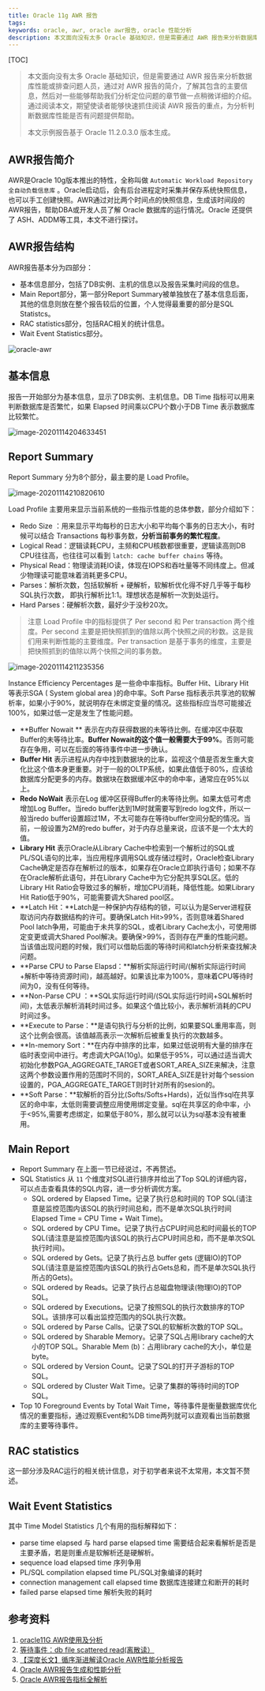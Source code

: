 ```yaml
---
title: Oracle 11g AWR 报告
tags:
keywords: oracle, awr, oracle awr报告, oracle 性能分析
description: 本文面向没有太多 Oracle 基础知识，但是需要通过 AWR 报告来分析数据库性能或排查问题人员，通过对 AWR 报告的简介，了解其包含的主要信息，然后对一些能够帮助我们分析定位问题的章节做一点稍微详细的介绍。
---
```


[TOC]

> 本文面向没有太多 Oracle 基础知识，但是需要通过 AWR 报告来分析数据库性能或排查问题人员，通过对 AWR 报告的简介，了解其包含的主要信息，然后对一些能够帮助我们分析定位问题的章节做一点稍微详细的介绍。通过阅读本文，期望使读者能够快速抓住阅读 AWR 报告的重点，为分析判断数据库性能是否有问题提供帮助。
>
> 本文示例报告基于 Oracle 11.2.0.3.0 版本生成。

## AWR报告简介

AWR是Oracle 10g版本推出的特性，全称叫做 `Automatic Workload Repository 全自动负载信息库` 。Oracle启动后，会有后台进程定时采集并保存系统快照信息，也可以手工创建快照。AWR通过对比两个时间点的快照信息，生成该时间段的AWR报告，帮助DBA或开发人员了解 Oracle 数据库的运行情况。Oracle 还提供了 ASH、ADDM等工具，本文不进行探讨。

## AWR报告结构

AWR报告基本分为四部分：

* 基本信息部分，包括了DB实例、主机的信息以及报告采集时间段的信息。
* Main Report部分，第一部分Report Summary被单独放在了基本信息后面，其他的信息则放在整个报告较后的位置，个人觉得最重要的部分是SQL Statistcs。
* RAC statistics部分，包括RAC相关的统计信息。
* Wait Event Statistics部分。

![oracle-awr](20201001-quick-view-of-oracle-awr-report/oracle-awr.png)

## 基本信息

报告一开始部分为基本信息，显示了DB实例、主机信息。DB Time 指标可以用来判断数据库是否繁忙，如果 Elapsed 时间乘以CPU个数小于DB Time 表示数据库比较繁忙。

![image-20201114204633451](20201001-quick-view-of-oracle-awr-report/image-20201114204633451.png)

## Report Summary

Report Summary 分为8个部分，最主要的是 Load Profile。

![image-20201114210820610](20201001-quick-view-of-oracle-awr-report/image-20201114210820610.png)

Load Profile 主要用来显示当前系统的一些指示性能的总体参数，部分介绍如下：

* Redo Size ：用来显示平均每秒的日志大小和平均每个事务的日志大小，有时候可以结合 Transactions 每秒事务数，**分析当前事务的繁忙程度**。
* Logical Read：逻辑读耗CPU，主频和CPU核数都很重要，逻辑读高则DB CPU往往高，也往往可以看到 `latch: cache buffer chains` 等待。
* Physical Read：物理读消耗IO读，体现在IOPS和吞吐量等不同纬度上。但减少物理读可能意味着消耗更多CPU。
* Parses：解析次数，包括软解析 + 硬解析，软解析优化得不好几乎等于每秒SQL执行次数， 即执行解析比1:1。理想状态是解析一次到处运行。
* Hard Parses：硬解析次数，最好少于没秒20次。

> 注意 Load Profile 中的指标提供了 Per second 和 Per transaction 两个维度。Per second 主要是把快照抓到的值除以两个快照之间的秒数。这是我们用来判断性能的主要维度。Per transaction 是基于事务的维度，主要是把快照抓到的值除以两个快照之间的事务数。

![image-20201114211235356](20201001-quick-view-of-oracle-awr-report/image-20201114211235356.png)

Instance Efficiency Percentages 是一些命中率指标。Buffer Hit、Library Hit 等表示SGA ( System global area )的命中率。Soft Parse 指标表示共享池的软解析率，如果小于90%，就说明存在未绑定变量的情况。这些指标应当尽可能接近100%，如果过低一定是发生了性能问题。

* **Buffer Nowait ** 表示在内存获得数据的未等待比例。在缓冲区中获取Buffer的未等待比率。**Buffer Nowait的这个值一般需要大于99%**。否则可能存在争用，可以在后面的等待事件中进一步确认。
* **Buffer Hit** 表示进程从内存中找到数据块的比率，监视这个值是否发生重大变化比这个值本身更重要。对于一般的OLTP系统，如果此值低于80%，应该给数据库分配更多的内存。数据块在数据缓冲区中的命中率，通常应在95%以上。
* **Redo NoWait** 表示在Log 缓冲区获得Buffer的未等待比例。如果太低可考虑增加Log Buffer。当redo buffer达到1M时就需要写到redo log文件，所以一般当redo buffer设置超过1M，不太可能存在等待buffer空间分配的情况。当前，一般设置为2M的redo buffer，对于内存总量来说，应该不是一个太大的值。
* **Library Hit** 表示Oracle从Library Cache中检索到一个解析过的SQL或PL/SQL语句的比率，当应用程序调用SQL或存储过程时，Oracle检查Library Cache确定是否存在解析过的版本，如果存在Oracle立即执行语句；如果不存在Oracle解析此语句，并在Library Cache中为它分配共享SQL区。低的Library Hit Ratio会导致过多的解析，增加CPU消耗，降低性能。如果Library Hit Ratio低于90%，可能需要调大Shared pool区。
* **Latch Hit：**Latch是一种保护内存结构的锁，可以认为是Server进程获取访问内存数据结构的许可。要确保Latch Hit>99%，否则意味着Shared Pool latch争用，可能由于未共享的SQL，或者Library Cache太小，可使用绑定变更或调大Shared Pool解决。要确保>99%，否则存在严重的性能问题。当该值出现问题的时候，我们可以借助后面的等待时间和latch分析来查找解决问题。
* **Parse CPU to Parse Elapsd：**解析实际运行时间/(解析实际运行时间+解析中等待资源时间)，越高越好。如果该比率为100%，意味着CPU等待时间为0，没有任何等待。
* **Non-Parse CPU ：**SQL实际运行时间/(SQL实际运行时间+SQL解析时间)，太低表示解析消耗时间过多。如果这个值比较小，表示解析消耗的CPU时间过多。
* **Execute to Parse：**是语句执行与分析的比例，如果要SQL重用率高，则这个比例会很高。该值越高表示一次解析后被重复执行的次数越多。
* **In-memory Sort：**在内存中排序的比率，如果过低说明有大量的排序在临时表空间中进行。考虑调大PGA(10g)。如果低于95%，可以通过适当调大初始化参数PGA_AGGREGATE_TARGET或者SORT_AREA_SIZE来解决，注意这两个参数设置作用的范围时不同的，SORT_AREA_SIZE是针对每个session设置的，PGA_AGGREGATE_TARGET则时针对所有的sesion的。
* **Soft Parse：**软解析的百分比(Softs/Softs+Hards)，近似当作sql在共享区的命中率，太低则需要调整应用使用绑定变量。sql在共享区的命中率，小于<95%,需要考虑绑定，如果低于80%，那么就可以认为sql基本没有被重用。

## Main Report

* Report Summary 在上面一节已经说过，不再赘述。
* SQL Statistics 从 `11` 个维度对SQL进行排序并给出了Top SQL的详细内容，可以点击查看具体的SQL内容，进一步分析调优方案。
  * SQL ordered by Elapsed Time。记录了执行总和时间的 TOP SQL(请注意是监控范围内该SQL的执行时间总和，而不是单次SQL执行时间 Elapsed Time = CPU Time + Wait Time)。
  * SQL ordered by CPU Time。记录了执行占CPU时间总和时间最长的TOP SQL(请注意是监控范围内该SQL的执行占CPU时间总和，而不是单次SQL执行时间)。
  * SQL ordered by Gets。记录了执行占总 buffer gets (逻辑IO)的TOP SQL(请注意是监控范围内该SQL的执行占Gets总和，而不是单次SQL执行所占的Gets)。
  * SQL ordered by Reads。记录了执行占总磁盘物理读(物理IO)的TOP SQL。
  * SQL ordered by Executions。记录了按照SQL的执行次数排序的TOP SQL。该排序可以看出监控范围内的SQL执行次数。
  * SQL ordered by Parse Calls。记录了SQL的软解析次数的TOP SQL。
  * SQL ordered by Sharable Memory。记录了SQL占用library cache的大小的TOP SQL。Sharable Mem (b)：占用library cache的大小，单位是byte。
  * SQL ordered by Version Count。记录了SQL的打开子游标的TOP SQL。
  * SQL ordered by Cluster Wait Time。记录了集群的等待时间的TOP SQL。
* Top 10 Foreground Events by Total Wait Time，等待事件是衡量数据库优化情况的重要指标，通过观察Event和%DB time两列就可以直观看出当前数据库的主要等待事件。

## RAC statistics

这一部分涉及RAC运行的相关统计信息，对于初学者来说不太常用，本文暂不赘述。

## Wait Event Statistics

其中 Time Model Statistics 几个有用的指标解释如下：

* parse time elapsed 与 hard parse elapsed time 需要结合起来看解析是否是主要矛盾，若是则重点是软解析还是硬解析。
* sequence load elapsed time 序列争用
* PL/SQL compilation elapsed time PL/SQL对象编译的耗时
* connection management call elapsed time 数据库连接建立和断开的耗时
* failed parse elapsed time 解析失败的耗时

## 参考资料

1. [oracle11G AWR使用及分析](https://www.cnblogs.com/david-zhang-index/archive/2012/08/21/2649252.html)
2. [等待事件：db file scattered read(离散读）](https://blog.csdn.net/haojiubujian920416/article/details/81506982)
3. [【深度长文】循序渐进解读Oracle AWR性能分析报告](https://mp.weixin.qq.com/s/48pYtwLO1YpFnUtpMojbfQ)
4. [Oracle AWR报告生成和性能分析](https://www.cnblogs.com/mzq123/p/10741208.html)
5. [Oracle AWR报告指标全解析](http://www.askmaclean.com/archives/performance-tuning-oracle-awr.html)

